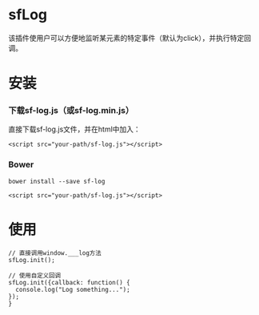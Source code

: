 # sfLog
该插件使用户可以方便地监听某元素的特定事件（默认为click），并执行特定回调。

# 安装

### 下载sf-log.js（或sf-log.min.js）
直接下载sf-log.js文件，并在html中加入：
```
<script src="your-path/sf-log.js"></script>
```

### Bower
```
bower install --save sf-log
```

```
<script src="your-path/sf-log.js"></script>
```

# 使用
```
// 直接调用window.___log方法
sfLog.init();
```

```
// 使用自定义回调
sfLog.init({callback: function() {
  console.log("Log something...");
});
}
```